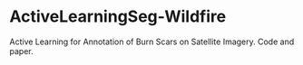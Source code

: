 # ActiveLearningSeg-Wildfire
Active Learning for Annotation of Burn Scars on Satellite Imagery. Code and paper.

